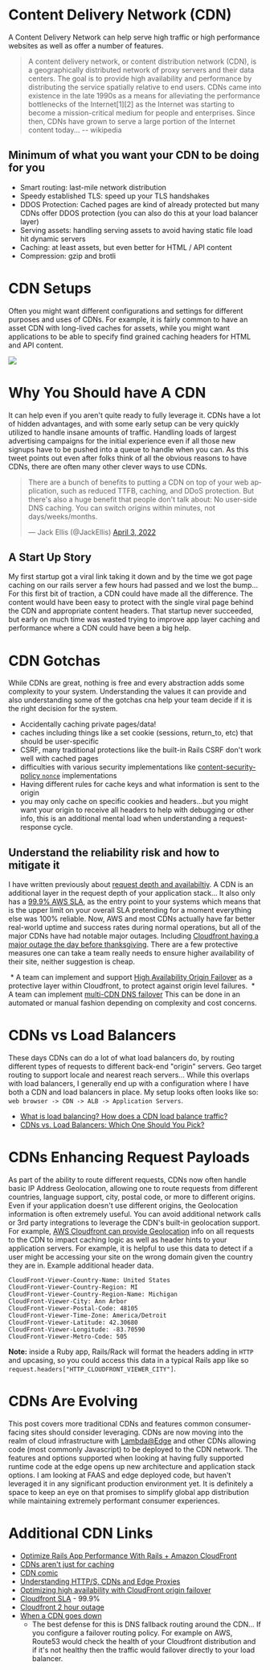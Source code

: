 # Content Delivery Network (CDN) 

A Content Delivery Network can help serve high traffic or high performance websites as well as offer a number of features.

> A content delivery network, or content distribution network (CDN), is a geographically distributed network of proxy servers and their data centers. The goal is to provide high availability and performance by distributing the service spatially relative to end users. CDNs came into existence in the late 1990s as a means for alleviating the performance bottlenecks of the Internet[1][2] as the Internet was starting to become a mission-critical medium for people and enterprises. Since then, CDNs have grown to serve a large portion of the Internet content today...
-- wikipedia

## Minimum of what you want your CDN to be doing for you

* Smart routing: last-mile network distribution
* Speedy established TLS: speed up your TLS handshakes
* DDOS Protection: Cached pages are kind of already protected but many CDNs offer DDOS protection (you can also do this at your load balancer layer)
* Serving assets: handling serving assets to avoid having static file load hit dynamic servers
* Caching: at least assets, but even better for HTML / API content
* Compression: gzip and brotli

# CDN Setups

Often you might want different configurations and settings for different purposes and uses of CDNs. For example, it is fairly common to have an asset CDN with long-lived caches for assets, while you might want applications to be able to specify find grained caching headers for HTML and API content.

[![](https://mermaid.ink/img/pako:eNqFkE1vgzAMhv-K5XM_DrtxmESgt62qxE4j1RQFq6ASgkwihID_vqC0U2_zya_92H7lGbWtCBO8sepr-MplByG-S8F2HIivDw37_Tuk5TiOh8l6_tH2oK2BLD9ft9ai-uZYO9MuIOb0Q6yyi4Pi0e3bCdh613Q3YN_SsEA2n7IC0ssF0vVfOP-DxQrP5dHVuVTDQG54NXZ8ddZDBBb4nIs3SDcBwus7uXAYd2iIjWqq8IV5WyzR1WRIYhLSSvFdouzWwPm-Uo5OVeMsY-LY0w6Vd7aYOv3UkckbFR5qYnH9BTT0dXI)](https://mermaid.live/edit/#pako:eNqFkE1vgzAMhv-K5XM_DrtxmESgt62qxE4j1RQFq6ASgkwihID_vqC0U2_zya_92H7lGbWtCBO8sepr-MplByG-S8F2HIivDw37_Tuk5TiOh8l6_tH2oK2BLD9ft9ai-uZYO9MuIOb0Q6yyi4Pi0e3bCdh613Q3YN_SsEA2n7IC0ssF0vVfOP-DxQrP5dHVuVTDQG54NXZ8ddZDBBb4nIs3SDcBwus7uXAYd2iIjWqq8IV5WyzR1WRIYhLSSvFdouzWwPm-Uo5OVeMsY-LY0w6Vd7aYOv3UkckbFR5qYnH9BTT0dXI)

# Why You Should have A CDN

It can help even if you aren't quite ready to fully leverage it. CDNs have a lot of hidden advantages, and with some early setup can be very quickly utilized to handle insane amounts of traffic. Handling loads of largest advertising campaigns for the initial experience even if all those new signups have to be pushed into a queue to handle when you can. As this tweet points out even after folks think of all the obvious reasons to have CDNs, there are often many other clever ways to use CDNs.

<blockquote class="twitter-tweet"><p lang="en" dir="ltr">There are a bunch of benefits to putting a CDN on top of your web application, such as reduced TTFB, caching, and DDoS protection. But there&#39;s also a huge benefit that people don&#39;t talk about: No user-side DNS caching. You can switch origins within minutes, not days/weeks/months.</p>&mdash; Jack Ellis (@JackEllis) <a href="https://twitter.com/JackEllis/status/1510680148336541698?ref_src=twsrc%5Etfw">April 3, 2022</a></blockquote> <script async src="https://platform.twitter.com/widgets.js" charset="utf-8"></script>

## A Start Up Story 

My first startup got a viral link taking it down and by the time we got page caching on our rails server a few hours had passed and we lost the bump... For this first bit of traction, a CDN could have made all the difference. The content would have been easy to protect with the single viral page behind the CDN and appropriate content headers. That startup never succeeded, but early on much time was wasted trying to improve app layer caching and performance where a CDN could have been a big help.

# CDN Gotchas

While CDNs are great, nothing is free and every abstraction adds some complexity to your system. Understanding the values it can provide and also understanding some of the gotchas cna help your team decide if it is the right decision for the system.

* Accidentally caching private pages/data!
* caches including things like a set cookie (sessions, return_to, etc) that should be user-specific
* CSRF, many traditional protections like the built-in Rails CSRF don't work well with cached pages
* difficulties with various security implementations like [content-security-policy `nonce`](https://developer.mozilla.org/en-US/docs/Web/HTML/Global_attributes/nonce) implementations
* Having different rules for cache keys and what information is sent to the origin
* you may only cache on specific cookies and headers...but you might want your origin to receive all headers to help with debugging or other info, this is an additional mental load when understanding a request-response cycle.

## Understand the reliability risk and how to mitigate it

I have written previously about [request depth and availabiltiy](/sre/2022/01/18/micro-service-request-depth). A CDN is an additional layer in the request depth of your application stack... It also only has a [99.9% AWS SLA](https://aws.amazon.com/cloudfront/sla/), as the entry point to your systems which means that is the upper limit on your overall SLA pretending for a moment everything else was 100% reliable. Now, AWS and most CDNs actually have far better real-world uptime and success rates during normal operations, but all of the major CDNs have had notable major outages. Including [Cloudfront having a major outage the day before thanksgiving](https://www.channelfutures.com/cloud-2/amazon-cloudfront-dns-service-suffers-pre-thanksgiving-outage). There are a few protective measures one can take a team really needs to ensure higher availability of their site, neither suggestion is cheap.

 * A team can implement and support [High Availability Origin Failover](https://docs.aws.amazon.com/AmazonCloudFront/latest/DeveloperGuide/high_availability_origin_failover.html) as a protective layer within Cloudfront, to protect against origin level failures.
 * A team can implement [multi-CDN DNS failover](https://constellix.com/news/100-uptime-and-fool-proof-dns-with-failover) This can be done in an automated or manual fashion depending on complexity and cost concerns.

# CDNs vs Load Balancers

These days CDNs can do a lot of what load balancers do, by routing different types of requests to different back-end "origin" servers. Geo target routing to support locale and nearest reach servers... While this overlaps with load balancers, I generally end up with a configuration where I have both a CDN and load balancers in place. My setup looks often looks like so: `web browser -> CDN -> ALB -> Application Servers`.

* [What is load balancing? How does a CDN load balance traffic?](https://www.cloudflare.com/learning/cdn/cdn-load-balance-reliability/#:~:text=Software%2Dbased%20load%20balancing%20services,using%20physical%20load%2Dbalancing%20hardware.)
* [CDNs vs. Load Balancers: Which One Should You Pick?](https://www.resonatenetworks.com/2020/06/27/cdns-vs-load-balancers-which-one-should-you-pick/)

# CDNs Enhancing Request Payloads

As part of the ability to route different requests, CDNs now often handle basic IP Address Geolocation, allowing one to route requests from different countries, language support, city, postal code, or more to different origins. Even if your application doesn't use different origins, the Geolocation information is often extremely useful. You can avoid additional network calls or 3rd party integrations to leverage the CDN's built-in geolocation support. For example, [AWS Cloudfront can provide Geolocation](https://aws.amazon.com/about-aws/whats-new/2020/07/cloudfront-geolocation-headers/) info on all requests to the CDN to impact caching logic as well as header hints to your application servers. For example, it is helpful to use this data to detect if a user might be accessing your site on the wrong domain given the country they are in. Example additional header data.

```
CloudFront-Viewer-Country-Name: United States
CloudFront-Viewer-Country-Region: MI
CloudFront-Viewer-Country-Region-Name: Michigan
CloudFront-Viewer-City: Ann Arbor
CloudFront-Viewer-Postal-Code: 48105
CloudFront-Viewer-Time-Zone: America/Detroit
CloudFront-Viewer-Latitude: 42.30680
CloudFront-Viewer-Longitude: -83.70590
CloudFront-Viewer-Metro-Code: 505
```

**Note:** inside a Ruby app, Rails/Rack will format the headers adding in `HTTP` and upcasing, so you could access this data in a typical Rails app like so `request.headers["HTTP_CLOUDFRONT_VIEWER_CITY"]`. 


# CDNs Are Evolving

This post covers more traditional CDNs and features common consumer-facing sites should consider leveraging. CDNs are now moving into the realm of cloud infrastructure with [Lambda@Edge](https://aws.amazon.com/lambda/edge/) and other CDNs allowing code (most commonly Javascript) to be deployed to the CDN network. The features and options supported when looking at having fully supported runtime code at the edge opens up new architecture and application stack options. I am looking at FAAS and edge deployed code, but haven't leveraged it in any significant production environment yet. It is definitely a space to keep an eye on that promises to simplify global app distribution while maintaining extremely performant consumer experiences.

# Additional CDN Links

* [Optimize Rails App Performance With Rails + Amazon CloudFront](https://medium.com/@tranduchanh.ms/optimize-rails-app-performance-with-rails-amazon-cloudfront-e3b305f1e86c)
* [CDNs aren't just for caching](https://jvns.ca/blog/2016/04/29/cdns-arent-just-for-caching/)
* [CDN comic](https://wizardzines.com/comics/cdn/)
* [Understanding HTTP/S, CDNs and Edge Proxies](https://www.thecloudcast.net/2019/10/understanding-https-cdns-and-edge.html)
* [Optimizing high availability with CloudFront origin failover](https://docs.aws.amazon.com/AmazonCloudFront/latest/DeveloperGuide/high_availability_origin_failover.html)
* [Cloudfront SLA](https://aws.amazon.com/cloudfront/sla/) - 99.9%
* [Cloudfront 2 hour outage](https://www.channelfutures.com/cloud-2/amazon-cloudfront-dns-service-suffers-pre-thanksgiving-outage)
* [When a CDN goes down](https://www.theguardian.com/technology/2021/jun/08/edge-cloud-error-tuesday-internet-outage-fastly-speed)
    * The best defense for this is DNS fallback routing around the CDN... If you configure a failover routing policy. For example on AWS, Route53 would check the health of your Cloudfront distribution and if it's not healthy then the traffic would failover directly to your load balancer.
